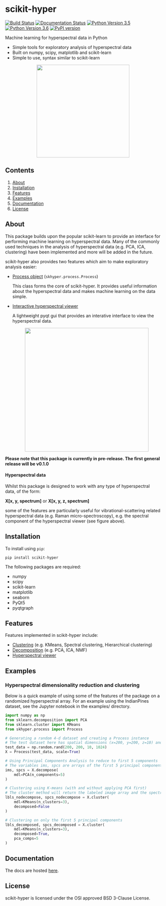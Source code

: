# scikit-hyper
[![Build Status](https://travis-ci.com/priyankshah7/scikit-hyper.svg?token=xX99xZvXU9jWErT5D1zh&branch=master)](https://travis-ci.com/priyankshah7/scikit-hyper)
[![Documentation Status](https://readthedocs.org/projects/scikit-hyper/badge/?version=latest)](http://scikit-hyper.readthedocs.io/en/latest/?badge=latest)
[![Python Version 3.5](https://img.shields.io/badge/Python-3.5-blue.svg)](https://www.python.org/downloads/)
[![Python Version 3.6](https://img.shields.io/badge/Python-3.6-blue.svg)](https://www.python.org/downloads/)
[![PyPI version](https://badge.fury.io/py/scikit-hyper.svg)](https://badge.fury.io/py/scikit-hyper)

Machine learning for hyperspectral data in Python

+ Simple tools for exploratory analysis of hyperspectral data
+ Built on numpy, scipy, matplotlib and scikit-learn
+ Simple to use, syntax similar to scikit-learn

<p align="center"><img src="/docs/images/hyperspectral_image.png" width="300"></p>

## Contents
1. [About](#about)
1. [Installation](#installation)
2. [Features](#features)
3. [Examples](#examples)
4. [Documentation](#documentation)
5. [License](#license)

## About
This package builds upon the popular scikit-learn to provide an interface for performing 
machine learning on hyperspectral data. Many of the commonly used techniques in the 
analysis of hyperspectral data (e.g. PCA, ICA, clustering) have been 
implemented and more will be added in the future.

scikit-hyper also provides two features which aim to make exploratory analysis easier:

+ [Process object](http://scikit-hyper.readthedocs.io/en/latest/source/process/index.html) (`skhyper.process.Process`)
    
    This class forms the core of scikit-hyper. It provides useful information about the 
    hyperspectral data and makes machine learning on the data simple.
    
+ [Interactive hyperspectral viewer](http://scikit-hyper.readthedocs.io/en/latest/source/hypview/index.html)

    A lightweight pyqt gui that provides an interative interface to view the 
    hyperspectral data.
    
    <p align="center"><img src="/docs/source/hypview/hyperspectral_view.png" width="400"></p>
    
**Please note that this package is currently in pre-release. The first general release will 
be v0.1.0**

#### Hyperspectral data
Whilst this package is designed to work with any type of hyperspectral data, of the form: 

**X[x, y, spectrum]** or
**X[x, y, z, spectrum]**

some of the features are particularly useful for vibrational-scattering related hyperspectral data (e.g. Raman micro-spectroscopy), e.g. the spectral component of the hyperspectral viewer (see figure above).


## Installation
To install using `pip`:
```
pip install scikit-hyper
```

The following packages are required:

+ numpy
+ scipy
+ scikit-learn
+ matplotlib
+ seaborn
+ PyQt5
+ pyqtgraph

## Features
Features implemented in scikit-hyper include:

+ [Clustering](http://scikit-hyper.readthedocs.io/en/latest/source/cluster/index.html) (e.g. KMeans, Spectral clustering, Hierarchical clustering)
+ [Decomposition](http://scikit-hyper.readthedocs.io/en/latest/source/decomposition/index.html) (e.g. PCA, ICA, NMF)
+ [Hyperspectral viewer](http://scikit-hyper.readthedocs.io/en/latest/source/hypview/index.html)

	
## Examples

### Hyperspectral dimensionality reduction and clustering
Below is a quick example of using some of the features of the package on a randomized hyperspectral array. For an example using the IndianPines dataset, see the Jupyter notebook in the examples/ directory.

```python
import numpy as np
from sklearn.decomposition import PCA
from sklearn.cluster import KMeans
from skhyper.process import Process

# Generating a random 4-d dataset and creating a Process instance
# The test dataset here has spatial dimensions (x=200, y=200, z=10) and spectral dimension (s=1024)
test_data = np.random.rand(200, 200, 10, 1024)
X = Process(test_data, scale=True)

# Using Principal Components Analysis to reduce to first 5 components
# The variables ims, spcs are arrays of the first 5 principal components for the images, spectra respectively
ims, spcs = X.decompose(
    mdl=PCA(n_components=5)
)

# Clustering using K-means (with and without applying PCA first)
# The cluster method will return the labeled image array and the spectrum for each cluster
lbls_nodecompose, spcs_nodecompose = X.cluster(
    mdl=KMeans(n_clusters=3),
    decomposed=False
)

# Clustering on only the first 5 principal components
lbls_decomposed, spcs_decomposed = X.cluster(
    mdl=KMeans(n_clusters=3),
    decomposed=True,
    pca_comps=5
)
```

## Documentation
The docs are hosted [here](http://scikit-hyper.readthedocs.io/en/latest/?badge=latest).

## License
scikit-hyper is licensed under the OSI approved BSD 3-Clause License.
